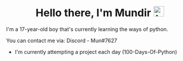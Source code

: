 <h1 align="center">Hello there, I'm Mundir <img src="https://user-images.githubusercontent.com/1303154/88677602-1635ba80-d120-11ea-84d8-d263ba5fc3c0.gif" width="28px" alt="hi"></h1>


I'm a 17-year-old boy that's currently learning the ways of python.

You can contact me via:
Discord - Mun#7627

- I'm currently attempting a project each day (100-Days-Of-Python)


<!-- TODO: Python badge for languages section -->
